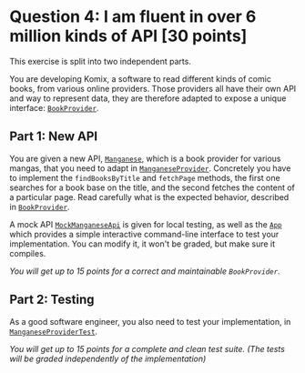# Question 4: I am fluent in over 6 million kinds of API [30 points]

This exercise is split into two independent parts.

You are developing Komix, a software to read different kinds of comic books,
from various online providers. Those providers all have their own API and way
to represent data, they are therefore adapted to expose a unique interface:
[`BookProvider`](src/main/java/providers/BookProvider.java).


## Part 1: New API

You are given a new API, [`Manganese`](src/main/java/providers/manganese/ManganeseApi.java),
which is a book provider for various mangas, that you need to adapt in
[`ManganeseProvider`](src/main/java/providers/manganese/ManganeseBookProvider.java).
Concretely you have to implement the `findBooksByTitle` and `fetchPage`
methods, the first one searches for a book base on the title, and the second
fetches the content of a particular page. Read carefully what is the expected
behavior, described in [`BookProvider`](src/main/java/providers/BookProvider.java).

A mock API [`MockManganeseApi`](src/main/java/providers/manganese/MockManganeseApi.java)
is given for local testing, as well as the [`App`](src/main/java/App.java)
which provides a simple interactive command-line interface to test your
implementation. You can modify it, it won't be graded, but make sure it compiles.

_You will get up to 15 points for a correct and maintainable `BookProvider`._


## Part 2: Testing

As a good software engineer, you also need to test your implementation, in
[`ManganeseProviderTest`](src/test/java/providers/manganese/ManganeseProviderTest.java).

_You will get up to 15 points for a complete and clean test suite._
_(The tests will be graded independently of the implementation)_

